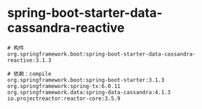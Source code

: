 # spring-boot-starter-data-cassandra-reactive

```
# 构件
org.springframework.boot:spring-boot-starter-data-cassandra-reactive:3.1.3

# 依赖：compile
org.springframework.boot:spring-boot-starter:3.1.3
org.springframework:spring-tx:6.0.11
org.springframework.data:spring-data-cassandra:4.1.3
io.projectreactor:reactor-core:3.5.9
```
